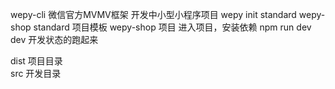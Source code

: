 wepy-cli 微信官方MVMV框架 开发中小型小程序项目
wepy init standard wepy-shop
standard 项目模板 wepy-shop 项目
进入项目，安装依赖  npm run dev
dev 开发状态的跑起来

dist 项目目录    
src 开发目录  